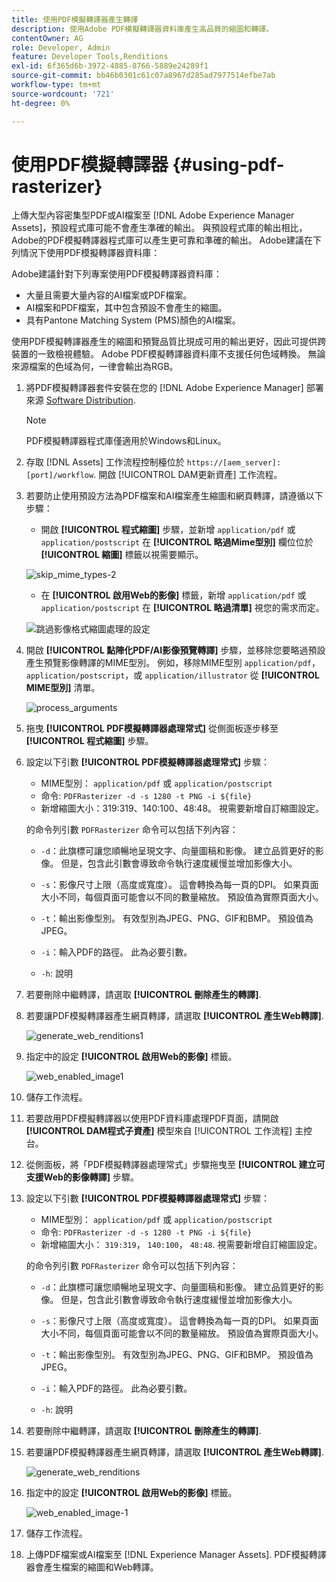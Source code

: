```yaml
---
title: 使用PDF模擬轉譯器產生轉譯
description: 使用Adobe PDF模擬轉譯器資料庫產生高品質的縮圖和轉譯。
contentOwner: AG
role: Developer, Admin
feature: Developer Tools,Renditions
exl-id: 6f365d6b-3972-4885-8766-5889e24289f1
source-git-commit: bb46b0301c61c07a8967d285ad7977514efbe7ab
workflow-type: tm+mt
source-wordcount: '721'
ht-degree: 0%

---
```


# 使用PDF模擬轉譯器 {#using-pdf-rasterizer}

上傳大型內容密集型PDF或AI檔案至 [!DNL Adobe Experience Manager Assets]，預設程式庫可能不會產生準確的輸出。 與預設程式庫的輸出相比，Adobe的PDF模擬轉譯器程式庫可以產生更可靠和準確的輸出。 Adobe建議在下列情況下使用PDF模擬轉譯器資料庫：

Adobe建議針對下列專案使用PDF模擬轉譯器資料庫：

* 大量且需要大量內容的AI檔案或PDF檔案。
* AI檔案和PDF檔案，其中包含預設不會產生的縮圖。
* 具有Pantone Matching System (PMS)顏色的AI檔案。

使用PDF模擬轉譯器產生的縮圖和預覽品質比現成可用的輸出更好，因此可提供跨裝置的一致檢視體驗。 Adobe PDF模擬轉譯器資料庫不支援任何色域轉換。 無論來源檔案的色域為何，一律會輸出為RGB。

1. 將PDF模擬轉譯器套件安裝在您的 [!DNL Adobe Experience Manager] 部署來源 [Software Distribution](https://experience.adobe.com/#/downloads/content/software-distribution/en/aem.html?package=/content/software-distribution/en/details.html/content/dam/aem/public/adobe/packages/cq650/product/assets/aem-assets-pdf-rasterizer-pkg-4.4.zip).

   >[!NOTE]
   >
   >PDF模擬轉譯器程式庫僅適用於Windows和Linux。

1. 存取 [!DNL Assets] 工作流程控制檯位於 `https://[aem_server]:[port]/workflow`. 開啟 [!UICONTROL DAM更新資產] 工作流程。

1. 若要防止使用預設方法為PDF檔案和AI檔案產生縮圖和網頁轉譯，請遵循以下步驟：

   * 開啟 **[!UICONTROL 程式縮圖]** 步驟，並新增 `application/pdf` 或 `application/postscript` 在 **[!UICONTROL 略過Mime型別]** 欄位位於 **[!UICONTROL 縮圖]** 標籤以視需要顯示。

   ![skip_mime_types-2](assets/skip_mime_types-2.png)

   * 在 **[!UICONTROL 啟用Web的影像]** 標籤，新增 `application/pdf` 或 `application/postscript` 在 **[!UICONTROL 略過清單]** 視您的需求而定。

   ![跳過影像格式縮圖處理的設定](assets/web_enabled_imageskiplist.png)

1. 開啟 **[!UICONTROL 點陣化PDF/AI影像預覽轉譯]** 步驟，並移除您要略過預設產生預覽影像轉譯的MIME型別。 例如，移除MIME型別 `application/pdf`， `application/postscript`，或 `application/illustrator` 從 **[!UICONTROL MIME型別]** 清單。

   ![process_arguments](assets/process_arguments.png)

1. 拖曳 **[!UICONTROL PDF模擬轉譯器處理常式]** 從側面板逐步移至 **[!UICONTROL 程式縮圖]** 步驟。
1. 設定以下引數 **[!UICONTROL PDF模擬轉譯器處理常式]** 步驟：

   * MIME型別： `application/pdf` 或 `application/postscript`
   * 命令: `PDFRasterizer -d -s 1280 -t PNG -i ${file}`
   * 新增縮圖大小：319:319、140:100、48:48。 視需要新增自訂縮圖設定。

   的命令列引數 `PDFRasterizer` 命令可以包括下列內容：

   * `-d`：此旗標可讓您順暢地呈現文字、向量圖稿和影像。 建立品質更好的影像。 但是，包含此引數會導致命令執行速度緩慢並增加影像大小。

   * `-s`：影像尺寸上限（高度或寬度）。 這會轉換為每一頁的DPI。 如果頁面大小不同，每個頁面可能會以不同的數量縮放。 預設值為實際頁面大小。

   * `-t`：輸出影像型別。 有效型別為JPEG、PNG、GIF和BMP。 預設值為JPEG。

   * `-i`：輸入PDF的路徑。 此為必要引數。

   * `-h`: 說明


1. 若要刪除中繼轉譯，請選取 **[!UICONTROL 刪除產生的轉譯]**.
1. 若要讓PDF模擬轉譯器產生網頁轉譯，請選取 **[!UICONTROL 產生Web轉譯]**.

   ![generate_web_renditions1](assets/generate_web_renditions1.png)

1. 指定中的設定 **[!UICONTROL 啟用Web的影像]** 標籤。

   ![web_enabled_image1](assets/web_enabled_image1.png)

1. 儲存工作流程。
1. 若要啟用PDF模擬轉譯器以使用PDF資料庫處理PDF頁面，請開啟 **[!UICONTROL DAM程式子資產]** 模型來自 [!UICONTROL 工作流程] 主控台。
1. 從側面板，將「PDF模擬轉譯器處理常式」步驟拖曳至 **[!UICONTROL 建立可支援Web的影像轉譯]** 步驟。
1. 設定以下引數 **[!UICONTROL PDF模擬轉譯器處理常式]** 步驟：

   * MIME型別： `application/pdf` 或 `application/postscript`
   * 命令: `PDFRasterizer -d -s 1280 -t PNG -i ${file}`
   * 新增縮圖大小： `319:319`， `140:100`， `48:48`. 視需要新增自訂縮圖設定。

   的命令列引數 `PDFRasterizer` 命令可以包括下列內容：

   * `-d`：此旗標可讓您順暢地呈現文字、向量圖稿和影像。 建立品質更好的影像。 但是，包含此引數會導致命令執行速度緩慢並增加影像大小。

   * `-s`：影像尺寸上限（高度或寬度）。 這會轉換為每一頁的DPI。 如果頁面大小不同，每個頁面可能會以不同的數量縮放。 預設值為實際頁面大小。

   * `-t`：輸出影像型別。 有效型別為JPEG、PNG、GIF和BMP。 預設值為JPEG。

   * `-i`：輸入PDF的路徑。 此為必要引數。

   * `-h`: 說明


1. 若要刪除中繼轉譯，請選取 **[!UICONTROL 刪除產生的轉譯]**.
1. 若要讓PDF模擬轉譯器產生網頁轉譯，請選取 **[!UICONTROL 產生Web轉譯]**.

   ![generate_web_renditions](assets/generate_web_renditions.png)

1. 指定中的設定 **[!UICONTROL 啟用Web的影像]** 標籤。

   ![web_enabled_image-1](assets/web_enabled_image-1.png)

1. 儲存工作流程。
1. 上傳PDF檔案或AI檔案至 [!DNL Experience Manager Assets]. PDF模擬轉譯器會產生檔案的縮圖和Web轉譯。
